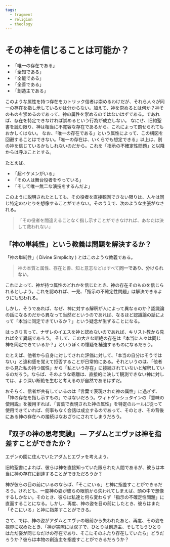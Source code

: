 ```yaml
---
tags:
  - fragment
  - religion
  - theology
---
```

# その神を信じることは可能か？

- 「唯一の存在である」
- 「全知である」
- 「全能である」
- 「全善である」
- 「創造主である」

 このような属性を持つ存在をカトリック信者は崇めるわけだが、それら人々が同一の存在を指し示しているかは分からない。加えて、神を崇めるとは何か？神そのものを崇めるのであって、神の属性を崇めるのではないはずである。であれば、存在を特定できなければ崇めるという行為が成立しない。 なにせ、旧約聖書を読む限り、神は相当に不寛容な存在であるから、これによって罰せられてもおかしくはない。 なお、「唯一の存在である」という属性によって、この構図を回避することはできない。「唯一の存在は、いくらでも想定できる」以上は、別の神を信じているかもしれないのだから。これを「指示の不確定性問題」と以降からは呼ぶこととする。

たとえば、

- 「超イケメンがいる」
- 「その人は舞台役者をやっている」
- 「そして唯一無二な演技をするんだよ」

 このように説明されたとしても、その役者を直接観測できない限りは、人々は同じ特定のひとりを想像することができない。そのうえで、次のような主張がなされる。
 
  > 「その役者を間違えることなく指し示すことができなければ、あなたは決して救われない」
  
## 「神の単純性」という教義は問題を解決するか？

「神の単純性」( Divine Simplicity ) とはこのような教義である。

> 神の本質と属性、存在と善、知と意志などはすべて**同一であり、分けられない**。

これによって、神が持つ属性のどれかを信じたとき、神の存在そのものを信じられるとしよう。これを認めれば、一見、「指示の不確定性問題」は解決できるようにも思われる。

しかし、そうであれば、なぜ、神に対する解釈が人によって異なるのか？認識論の話になるのだから異なって当然だというのであれば、なるほど認識論の話によって「本当に同定できているか？」という疑念が生ずることになる。

はっきり言って、ナザレのイエスを神と認めないのであれば、キリスト教から見れば全て異端であろう。 そして、この大きな断絶の存在は「本当に人々は同じ神を同定できているか？」というぼくの懐疑を補強するものになるだろう。

たとえば、他者から自身に対してされた評価に対して、「本当の自分はそうではない」と違和感を覚えて拒否することが日常的にある。それというのは、「他者から見た私の持つ属性」から「私という存在」に接続されていないと解釈しているのだろう。ならば、そのような乖離は、直接的に決して観測できない神に対しては、より深い断絶を生むと考えるのが自然であるはずだ。

おそらく、信者が共有しているのは「言葉で表現された神の属性」に過ぎず、「神の存在を指し示すもの」ではないだろう。ウィトゲンシュタインの『意味の使用説』を援用すれば、「言葉で表現された神の属性」を特定のルールに従って使用できていれば、何事もなく会話は成立するのであって、そのとき、その背後にある神の存在への接続はなおざりにされてしまうだろう。

## 『双子の神の思考実験』 ― アダムとエヴァは神を指差すことができたか？

エデンの園に住んでいたアダムとエヴァを考えよう。

旧約聖書によれば、彼らは神を直接知っていた限られた人間であるが、彼らは本当に神の存在に到達することができただろうか？

神が彼らの目の前にいるのならば、「そこにいる」と神に指差すことができるだろう。けれども、一度神の姿が彼らの眼前から失われてしまえば、頭の中で想像するしかない。そのとき、彼らは私達と何ら変わらず「指示の不確定性問題」に直面することになる。しかし、再度、神の姿を目の前にしたとき、彼らはまた「そこにいる」と神に指差すことができる。 

さて、では、神の姿がアダムとエヴァの眼前から失われたあと、再度、その姿を視界に収めたとき、「神が実際には双子で、ひとりは創造主、そしてもうひとりはただ姿が同じなだけの存在であり、そこにそのふたり存在していたら」どうだろうか？彼らは本物の創造主を指差すことができるだろうか？